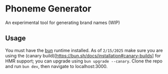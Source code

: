 # Phoneme Generator

An experimental tool for generating brand names (WIP)

## Usage

You must have the [bun](https://bun.sh/) runtime installed. As of `2/15/2025` make sure you are using the (canary build)[https://bun.sh/docs/installation#canary-builds] for HMR support; you can upgrade using `bun upgrade --canary`. Clone the repo and run `bun dev`, then navigate to localhost:3000.